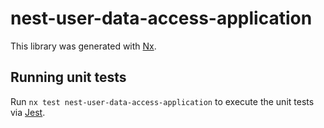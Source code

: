 # nest-user-data-access-application

This library was generated with [Nx](https://nx.dev).

## Running unit tests

Run `nx test nest-user-data-access-application` to execute the unit tests via [Jest](https://jestjs.io).
